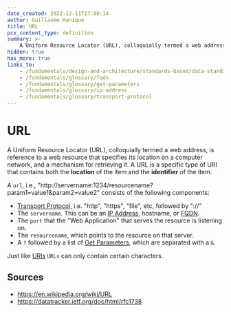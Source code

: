 ```yaml
---
date_created: 2022-12-11T17:09:14
author: Guillaume Hanique
title: URL
pcx_content_type: definition
summary: >-
    A Uniform Resource Locator (URL), colloquially termed a web address, is reference to a web resource that specifies its location on a computer network, and a mechanism for retrieving it.
hidden: true
has_more: true
links_to:
    - /fundamentals/design-and-architecture/standards-based/data-standards/uri
    - /fundamentals/glossary/fqdn
    - /fundamentals/glossary/get-parameters
    - /fundamentals/glossary/ip-address
    - /fundamentals/glossary/transport-protocol
---
```


# URL

A Uniform Resource Locator (URL), colloquially termed a web address, is reference to a web resource that specifies its location on a computer network, and a mechanism for retrieving it. A URL is a specific type of URI that contains both the **location** of the item and the **identifier** of the item.

A `url`, i.e., "http://servername:1234/resourcename?param1=value1&param2=value2" consists of the following components:

-   [Transport Protocol](/fundamentals/glossary/transport-protocol), i.e. "http", "https", "file", etc, followed by "://"
-   The `servername`. This can be an [IP Address](/fundamentals/glossary/ip-address), hostname, or [FQDN](/fundamentals/glossary/fqdn).
-   The `port` that the "Web Application" that serves the resource is listening on.
-   The `resourcename`, which points to the resource on that server.
-   A `?` followed by a list of [Get Parameters](/fundamentals/glossary/get-parameters), which are separated with a `&`.

Just like [URIs](/fundamentals/design-and-architecture/standards-based/data-standards/uri) `URLs` can only contain certain characters.

## Sources

-   https://en.wikipedia.org/wiki/URL
-   https://datatracker.ietf.org/doc/html/rfc1738
